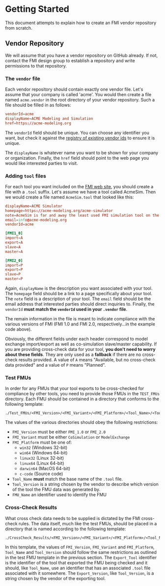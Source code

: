 # Getting Started

This document attempts to explain how to create an FMI vendor repository from
scratch.

## Vendor Repository

We will assume that you have a vendor repository on GitHub already. If not,
contact the FMI design group to establish a repository and write permissions to
that repository.

### The `vendor` file

Each vendor repository should contain exactly one vendor file. Let's assume
that your company is called 'acme'. You would then create a file named
`acme.vendor` in the root directory of your vendor repository. Such a file
should be filled in as follows:

```toml
vendorId=acme
displayName=ACME Modeling and Simulation
href=https://acme-modeling.org
```

The `vendorId` field should be unique. You can choose any identifier you want,
but check it against the [registry of existing vendor
ids](https://github.com/modelica/fmi-crosscheck-tools/blob/master/build-server/vendors.json)
to ensure it is unique.

The `displayName` is whatever name you want to be shown for your company or
organization. Finally, the `href` field should point to the web page you would
like interested parties to visit.

### Adding `tool` files

For each tool you want included on the [FMI web site](https://fmi-standard.org),
you should create a file with a `.tool` suffix. Let's assume we have a tool
called AcmeSim. Then we would create a file named `AcmeSim.tool` that looked
like this:

```toml
displayName=ACME Simulator
homepage=https://acme-modeling.org/acme-simulator
note=AcmeSim is far and away the least used FMI simulation tool on the planet
email=info@acme-modeling.org
vendorId=acme

[FMI1_0]
import=A
export=A
slave=A
master=A

[FMI2_0]
import=P
export=P
slave=P
master=P
```

Again, `displayName` is the description you want associated with your tool. The
`homepage` field should be a link to a page specifically about your tool. The
`note` field is a description of your tool. The `email` field should be the
email address that interested parties should direct inquiries to. Finally, the
`vendorId` **must match the `vendorId` used in your `.vendor` file**.

The remain information in the file is meant to indicate compliance with the
various versions of FMI (FMI 1.0 and FMI 2.0, respectively...in the example code
above).

Obviously, the different fields under each header correspond to model exchange
import/export as well as co-simulation slave/master capability. If you are
providing cross-check data for your tool, **you don't need to worry
about these fields**. They are only used as a **fallback** if there are no
cross-check results provided. A value of `A` means "Available, but no
cross-check data provided" and a value of `P` means "Planned".

### Test FMUs

In order for any FMUs that your tool exports to be cross-checked for compliance
by other tools, you need to provide those FMUs in the `TEST_FMUs` directory.
Each FMU should be contained in a directory that conforms to the following
template:

```
./Test_FMUs/<FMI_Version>/<FMI_Variant>/<FMI_Platform>/<Tool_Name>/<Tool_Version>/<FMU_Name>/<FMU_Name>.fmu
```

The values of the various directories should obey the following restrictions:

*   `FMI_Version` must be either `FMI_1.0` or `FMI_2.0`
*   `FMI_Variant` must be either `CoSimulation` or `ModelExchange`
*   `FMI_Platform` must be one of:
    *   `win32` (Windows 32-bit)
    *   `win64` (Windows 64-bit)
    *   `linux32` (Linux 32-bit)
    *   `linux64` (Linux 64-bit)
    *   `darwin64` (MacOS 64-bit)
    *   `c-code` (Source code)
*   `Tool_Name` **must** match the base name of the `.tool` file.
*   `Tool_Version` is a string chosen by the vendor to describe which version of
    the tool the FMU data was generated by.
*   `FMU_Name` an identifier used to identify the FMU

### Cross-Check Results

What cross check data needs to be supplied is dictated by the FMI cross-check
rules. The data itself, much like the test FMUs, should be placed in a
directory that is named according to the following template:

```
./CrossCheck_Results/<FMI_Version>/<FMI_Variant>/<FMI_Platform>/<Tool_Name>/<Tool_Version>/<Export_Tool>/<Export_Version>/<FMU_Name>
```

In this template, the values of `FMI_Version`, `FMI_Variant` and `FMI_Platform`,
`Tool_Name` and `Tool_Version` should follow the same restrictions as outlined
in the test FMU template in the previous section. The `Export_Tool` identifier
is the identifier of the tool that exported the FMU being checked and it should, like
`Tool_Name`, use an identifier that has an associated `.tool` file
associated with it somewhere. The `Export_Version`, like `Tool_Version`, is a
string chosen by the vendor of the exporting tool.
